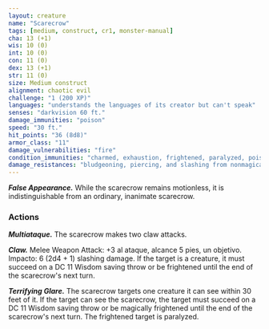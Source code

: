 ```yaml
---
layout: creature
name: "Scarecrow"
tags: [medium, construct, cr1, monster-manual]
cha: 13 (+1)
wis: 10 (0)
int: 10 (0)
con: 11 (0)
dex: 13 (+1)
str: 11 (0)
size: Medium construct
alignment: chaotic evil
challenge: "1 (200 XP)"
languages: "understands the languages of its creator but can't speak"
senses: "darkvision 60 ft."
damage_immunities: "poison"
speed: "30 ft."
hit_points: "36 (8d8)"
armor_class: "11"
damage_vulnerabilities: "fire"
condition_immunities: "charmed, exhaustion, frightened, paralyzed, poisoned, unconscious"
damage_resistances: "bludgeoning, piercing, and slashing from nonmagical weapons"
---
```


***False Appearance.*** While the scarecrow remains motionless, it is indistinguishable from an ordinary, inanimate scarecrow.

### Actions

***Multiataque.*** The scarecrow makes two claw attacks.

***Claw.*** Melee Weapon Attack: +3 al ataque, alcance 5 pies, un objetivo. Impacto: 6 (2d4 + 1) slashing damage. If the target is a creature, it must succeed on a DC 11 Wisdom saving throw or be frightened until the end of the scarecrow's next turn.

***Terrifying Glare.*** The scarecrow targets one creature it can see within 30 feet of it. If the target can see the scarecrow, the target must succeed on a DC 11 Wisdom saving throw or be magically frightened until the end of the scarecrow's next turn. The frightened target is paralyzed.